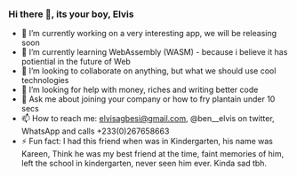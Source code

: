 ### Hi there 👋, its your boy, Elvis


- 🔭 I’m currently working on a very interesting app, we will be releasing soon
- 🌱 I’m currently learning WebAssembly (WASM) - because i believe it has potiential in the future of Web
- 👯 I’m looking to collaborate on anything, but what we should use cool technologies
- 🤔 I’m looking for help with money, riches and writing better code
- 💬 Ask me about joining your company or how to fry plantain under 10 secs
- 📫 How to reach me: elvisagbesi@gmail.com, @ben__elvis on twitter, WhatsApp and calls +233(0)267658663
- ⚡ Fun fact: I had this friend when was in Kindergarten, his name was Kareen, Think he was my best friend at the time, faint memories of him, left the school in kindergarten, never seen him ever. Kinda sad tbh.
